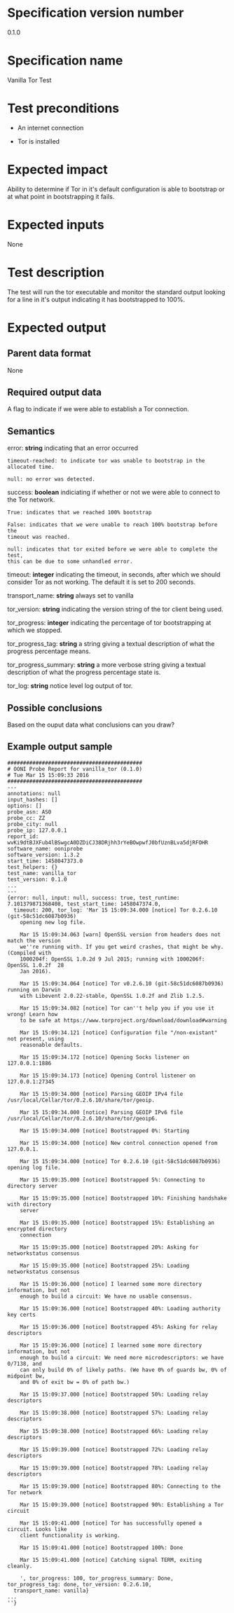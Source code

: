 # Specification version number

0.1.0

# Specification name

Vanilla Tor Test

# Test preconditions

* An internet connection

* Tor is installed

# Expected impact

Ability to determine if Tor in it's default configuration is able to bootstrap
or at what point in bootstrapping it fails.

# Expected inputs

None

# Test description

The test will run the tor executable and monitor the standard
output looking for a line in it's output indicating it has
bootstrapped to 100%.

# Expected output

## Parent data format

None

## Required output data

A flag to indicate if we were able to establish a Tor connection.

## Semantics

error:
    **string** indicating that an error occurred

    timeout-reached: to indicate tor was unable to bootstrap in the allocated time.

    null: no error was detected.

success:
    **boolean** indiciating if whether or not we were able to connect to the
    Tor network.

    True: indicates that we reached 100% bootstrap

    False: indicates that we were unable to reach 100% bootstrap before the
    timeout was reached.

    null: indicates that tor exited before we were able to complete the test,
    this can be due to some unhandled error.


timeout:
    **integer** indicating the timeout, in seconds, after which we should
    consider Tor as not working. The default it is set to 200 seconds.

transport_name:
    **string** always set to vanilla

tor_version:
    **string** indicating the version string of the tor client being used.

tor_progress:
    **integer** indicating the percentage of tor bootstrapping at which we
    stopped.

tor_progress_tag:
    **string** a string giving a textual description of what the progress
    percentage means.

tor_progress_summary:
    **string** a more verbose string giving a textual description of what the
    progress percentage state is.

tor_log:
    **string** notice level log output of tor.

## Possible conclusions

Based on the ouput data what conclusions can you draw?

## Example output sample

```
###########################################
# OONI Probe Report for vanilla_tor (0.1.0)
# Tue Mar 15 15:09:33 2016
###########################################
---
annotations: null
input_hashes: []
options: []
probe_asn: AS0
probe_cc: ZZ
probe_city: null
probe_ip: 127.0.0.1
report_id: wvKi9dtBJXFub4lBSwgcA0DZDiCJ38DRjhh3rYeBOwpwfJ0bfUznBLva5djRFOHR
software_name: ooniprobe
software_version: 1.3.2
start_time: 1458047373.0
test_helpers: {}
test_name: vanilla_tor
test_version: 0.1.0
...
---
{error: null, input: null, success: true, test_runtime: 7.101379871368408, test_start_time: 1458047374.0,
  timeout: 200, tor_log: 'Mar 15 15:09:34.000 [notice] Tor 0.2.6.10 (git-58c51dc6087b0936)
    opening new log file.

    Mar 15 15:09:34.063 [warn] OpenSSL version from headers does not match the version
    we''re running with. If you get weird crashes, that might be why. (Compiled with
    1000204f: OpenSSL 1.0.2d 9 Jul 2015; running with 1000206f: OpenSSL 1.0.2f  28
    Jan 2016).

    Mar 15 15:09:34.064 [notice] Tor v0.2.6.10 (git-58c51dc6087b0936) running on Darwin
    with Libevent 2.0.22-stable, OpenSSL 1.0.2f and Zlib 1.2.5.

    Mar 15 15:09:34.082 [notice] Tor can''t help you if you use it wrong! Learn how
    to be safe at https://www.torproject.org/download/download#warning

    Mar 15 15:09:34.121 [notice] Configuration file "/non-existant" not present, using
    reasonable defaults.

    Mar 15 15:09:34.172 [notice] Opening Socks listener on 127.0.0.1:1886

    Mar 15 15:09:34.173 [notice] Opening Control listener on 127.0.0.1:27345

    Mar 15 15:09:34.000 [notice] Parsing GEOIP IPv4 file /usr/local/Cellar/tor/0.2.6.10/share/tor/geoip.

    Mar 15 15:09:34.000 [notice] Parsing GEOIP IPv6 file /usr/local/Cellar/tor/0.2.6.10/share/tor/geoip6.

    Mar 15 15:09:34.000 [notice] Bootstrapped 0%: Starting

    Mar 15 15:09:34.000 [notice] New control connection opened from 127.0.0.1.

    Mar 15 15:09:34.000 [notice] Tor 0.2.6.10 (git-58c51dc6087b0936) opening log file.

    Mar 15 15:09:35.000 [notice] Bootstrapped 5%: Connecting to directory server

    Mar 15 15:09:35.000 [notice] Bootstrapped 10%: Finishing handshake with directory
    server

    Mar 15 15:09:35.000 [notice] Bootstrapped 15%: Establishing an encrypted directory
    connection

    Mar 15 15:09:35.000 [notice] Bootstrapped 20%: Asking for networkstatus consensus

    Mar 15 15:09:35.000 [notice] Bootstrapped 25%: Loading networkstatus consensus

    Mar 15 15:09:36.000 [notice] I learned some more directory information, but not
    enough to build a circuit: We have no usable consensus.

    Mar 15 15:09:36.000 [notice] Bootstrapped 40%: Loading authority key certs

    Mar 15 15:09:36.000 [notice] Bootstrapped 45%: Asking for relay descriptors

    Mar 15 15:09:36.000 [notice] I learned some more directory information, but not
    enough to build a circuit: We need more microdescriptors: we have 0/7138, and
    can only build 0% of likely paths. (We have 0% of guards bw, 0% of midpoint bw,
    and 0% of exit bw = 0% of path bw.)

    Mar 15 15:09:37.000 [notice] Bootstrapped 50%: Loading relay descriptors

    Mar 15 15:09:38.000 [notice] Bootstrapped 57%: Loading relay descriptors

    Mar 15 15:09:38.000 [notice] Bootstrapped 66%: Loading relay descriptors

    Mar 15 15:09:39.000 [notice] Bootstrapped 72%: Loading relay descriptors

    Mar 15 15:09:39.000 [notice] Bootstrapped 78%: Loading relay descriptors

    Mar 15 15:09:39.000 [notice] Bootstrapped 80%: Connecting to the Tor network

    Mar 15 15:09:39.000 [notice] Bootstrapped 90%: Establishing a Tor circuit

    Mar 15 15:09:41.000 [notice] Tor has successfully opened a circuit. Looks like
    client functionality is working.

    Mar 15 15:09:41.000 [notice] Bootstrapped 100%: Done

    Mar 15 15:09:41.000 [notice] Catching signal TERM, exiting cleanly.

    ', tor_progress: 100, tor_progress_summary: Done, tor_progress_tag: done, tor_version: 0.2.6.10,
  transport_name: vanilla}
...                                                                                                                                                                                     ''}
```
